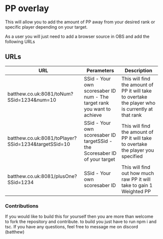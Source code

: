 
# PP overlay

This will allow you to add the amount of PP away from your desired rank or specific player depending on your target. 

As a user you will just need to add a browser source in OBS and add the following URLs

## URLs

| URL                                                                         | Perameters                                                                                        | Description |
| ---------------------------------------------- | --------------------------------------------------------------------------- | ------------------------------------------------------------------------------------------------- |
| batthew.co.uk:8081/toNum?SSid=1234&num=10                                                        | SSid - Your own scoresaber ID num - The target rank you want to achieve                                                                                | This will find the amount of PP it will take to overtake the player who is currently at that rank                                                                                                  |
| batthew.co.uk:8081/toPlayer?SSid=1234&targetSSid=10                                               | SSid - Your own scoresaber ID targetSSid - the Scoresaber ID of your target                                                                            | This will find the amount of PP it will take to overtake the player you specified                                                                                                                  |
| batthew.co.uk:8081/plusOne?SSid=1234                                                              | SSid - Your own scoresaber ID                                                                                                                          | This will find out how much raw PP it will take to gain 1 Weighted PP                                                                                                                              |

### Contributions
If you would like to build this for yourself then you are more than welcome to fork the repository and contribute. to build you just have to run npm i and tsc. If you have any questions, feel free to message me on discord (batthew)
